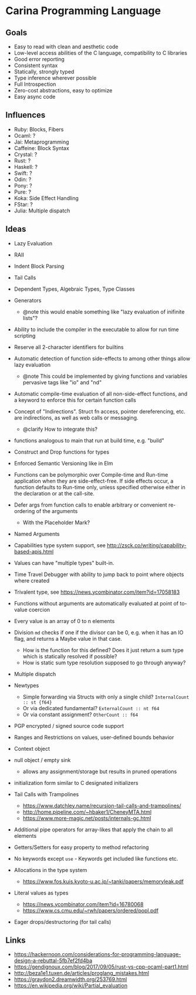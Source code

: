 # Carina Programming Language

## Goals

- Easy to read with clean and aesthetic code
- Low-level access abilities of the C language, compatibility to C libraries
- Good error reporting
- Consistent syntax
- Statically, strongly typed
- Type inference wherever possible
- Full Introspection
- Zero-cost abstractions, easy to optimize
- Easy async code


## Influences

- Ruby: Blocks, Fibers
- Ocaml: ?
- Jai: Metaprogramming
- Caffeine: Block Syntax
- Crystal: ?
- Rust: ?
- Haskell: ?
- Swift: ?
- Odin: ?
- Pony: ?
- Pure: ?
- Koka: Side Effect Handling
- FStar: ?
- Julia: Multiple dispatch

## Ideas

- Lazy Evaluation
- RAII
- Indent Block Parsing
- Tail Calls
- Dependent Types, Algebraic Types, Type Classes
- Generators
  - @note this would enable something like "lazy evaluation of inifinite lists"?

- Ability to include the compiler in the executable to allow for run time scripting
- Reserve all 2-character identifiers for builtins
- Automatic detection of function side-effects to among other things allow lazy evaluation
  - @note This could be implemented by giving functions and variables pervasive tags like "io" and "nd"
- Automatic compile-time evaluation of all non-side-effect functions, and a keyword to enforce this for certain function calls
- Concept of "Indirections". Struct fn access, pointer dereferencing, etc. are indirections, as well as web calls or messaging.
  - @clarify How to integrate this?
- functions analogous to main that run at build time, e.g. "build"

- Construct and Drop functions for types
- Enforced Semantic Versioning like in Elm

- Functions can be polymorphic over Compile-time and Run-time application when they are side-effect-free. If side effects occur, a function defaults to Run-time only, unless specified otherwise either in the declaration or at the call-site.

- Defer args from function calls to enable arbitrary or convenient re-ordering of the arguments
  - With the Placeholder Mark?
- Named Arguments

- Capabilities type system support, see http://zsck.co/writing/capability-based-apis.html

- Values can have "multiple types" built-in.

- Time Travel Debugger with ability to jump back to point where objects where created

- Trivalent type, see https://news.ycombinator.com/item?id=17058183

- Functions without arguments are automatically evaluated at point of to-value coercion

- Every value is an array of 0 to n elements

- Division `md` checks if one if the divisor can be 0, e.g. when it has an IO flag, and returns a Maybe value in that case.
  - How is the function for this defined? Does it just return a sum type which is statically resolved if possible?
  - How is static sum type resolution supposed to go through anyway?

- Multiple dispatch

- Newtypes
  - Simple forwarding via Structs with only a single child?
    `InternalCount :: st {f64}`
  - Or via dedicated fundamental?
    `ExternalCount :: nt f64`
  - Or via constant assignment?
    `OtherCount :: f64`

- PGP encrypted / signed source code support

- Ranges and Restrictions on values, user-defined bounds behavior

- Context object

- null object / empty sink
  - allows any assignment/storage but results in pruned operations

- initialization form similar to C designated initializers

- Tail Calls with Trampolines
  - https://www.datchley.name/recursion-tail-calls-and-trampolines/
  - http://home.pipeline.com/~hbaker1/CheneyMTA.html
  - https://www.more-magic.net/posts/internals-gc.html

- Additional pipe operators for array-likes that apply the chain to all elements

- Getters/Setters for easy property to method refactoring

- No keywords except `use` - Keywords get included like functions etc.

- Allocations in the type system
  - https://www.fos.kuis.kyoto-u.ac.jp/~tanki/papers/memoryleak.pdf

- Literal values as types
  - https://news.ycombinator.com/item?id=16780068
  - https://www.cs.cmu.edu/~rwh/papers/ordered/popl.pdf

- Eager drops/destructoring (for tail calls)


## Links

- https://hackernoon.com/considerations-for-programming-language-design-a-rebuttal-5fb7ef2fd4ba
- https://gendignoux.com/blog/2017/09/05/rust-vs-cpp-ocaml-part1.html
- http://beza1e1.tuxen.de/articles/proglang_mistakes.html
- https://graydon2.dreamwidth.org/253769.html
- https://en.wikipedia.org/wiki/Partial_evaluation
